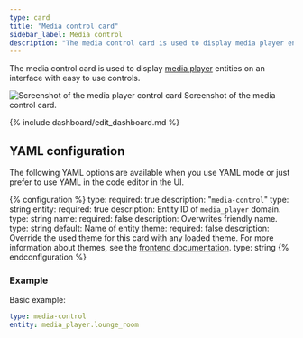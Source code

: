 ```yaml
---
type: card
title: "Media control card"
sidebar_label: Media control
description: "The media control card is used to display media player entities on an interface with easy to use controls."
---
```


The media control card is used to display [media player](/integrations/#media-player) entities on an interface with easy to use controls.

<p class='img'>
<img src='/images/dashboards/mediaplayer.png' alt='Screenshot of the media player control card'>
Screenshot of the media control card.
</p>

{% include dashboard/edit_dashboard.md %}

## YAML configuration

The following YAML options are available when you use YAML mode or just prefer to use YAML in the code editor in the UI.

{% configuration %}
type:
  required: true
  description: "`media-control`"
  type: string
entity:
  required: true
  description: Entity ID of `media_player` domain.
  type: string
name:
  required: false
  description: Overwrites friendly name.
  type: string
  default: Name of entity
theme:
  required: false
  description: Override the used theme for this card with any loaded theme. For more information about themes, see the [frontend documentation](/integrations/frontend/).
  type: string
{% endconfiguration %}

### Example

Basic example:

```yaml
type: media-control
entity: media_player.lounge_room
```
